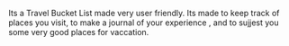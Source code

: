 Its a Travel Bucket List made very user friendly.
Its made to keep track of places you visit, to make a journal of your experience , and to sujjest you some very good places for vaccation.

